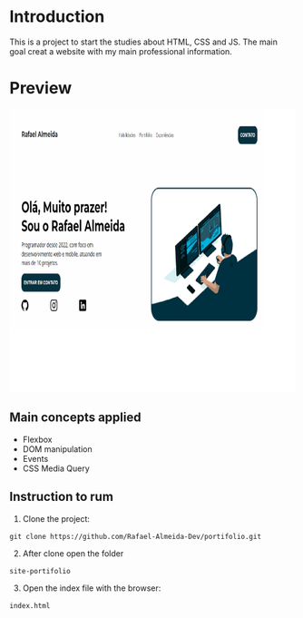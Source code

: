 # Introduction

This is a project to start the studies about HTML, CSS and JS.
The main goal creat a website with my main professional information.

# Preview

<img src="https://github.com/Rafael-Almeida-Dev/portifolio/blob/main/preview.png" height="500" />

## Main concepts applied

- Flexbox
- DOM manipulation
- Events
- CSS Media Query

## Instruction to rum

1. Clone the project:

```
git clone https://github.com/Rafael-Almeida-Dev/portifolio.git
```

2. After clone open the folder

```
site-portifolio
```

3. Open the index file with the browser:

```
index.html
```
